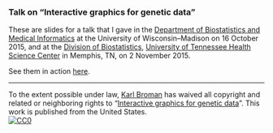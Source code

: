 ### Talk on &ldquo;Interactive graphics for genetic data&rdquo;

These are slides for a talk that I gave in the
[Department of Biostatistics and Medical Informatics](https://www.biostat.wisc.edu)
at the University of Wisconsin&ndash;Madison on 16 October 2015, and at
the
[Division of Biostatistics](https://www.uthsc.edu/prevmed/biostats.php),
[University of Tennessee Health Science Center](https://www.uthsc.edu)
in Memphis, TN, on 2 November 2015.

See them in action [here](https://www.biostat.wisc.edu/~kbroman/presentations/BMI2015).

---

To the extent possible under law,
[Karl Broman](http://github.com/kbroman)
has waived all copyright and related or neighboring rights to
&ldquo;[Interactive graphics for genetic data](https://github.com/kbroman/Talk_BMI2015)&rdquo;.
This work is published from the United States.
<br/>
[![CC0](http://i.creativecommons.org/p/zero/1.0/88x31.png)](http://creativecommons.org/publicdomain/zero/1.0/)
